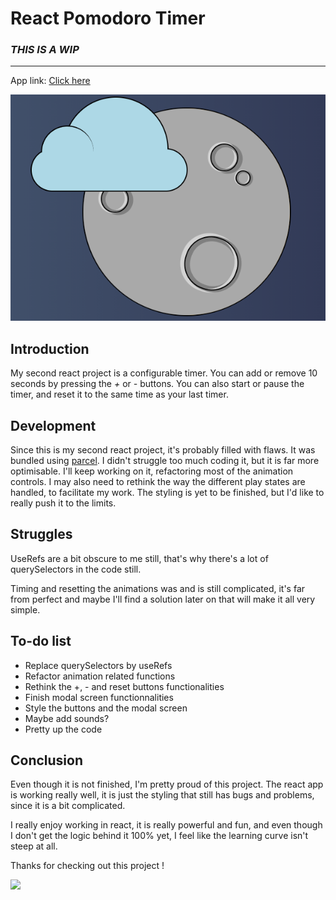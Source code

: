 # React Pomodoro Timer

### *THIS IS A WIP*
---
App link: [Click here](https://gifted-almeida-98e7ae.netlify.app/)

![App Screenshot](/assets/image/pomodoro.PNG)

## Introduction

My second react project is a configurable timer. You can add or remove 10 seconds by pressing the *+* or *-* buttons. You can also start or pause the timer, and reset it to the same time as your last timer.

## Development

Since this is my second react project, it's probably filled with flaws. It was bundled using [parcel](https://parceljs.org/). I didn't struggle too much coding it, but it is far more optimisable. I'll keep working on it, refactoring most of the animation controls. I may also need to rethink the way the different play states are handled, to facilitate my work. The styling is yet to be finished, but I'd like to really push it to the limits.

## Struggles

UseRefs are a bit obscure to me still, that's why there's a lot of querySelectors in the code still. 

Timing and resetting the animations was and is still complicated, it's far from perfect and maybe I'll find a solution later on that will make it all very simple.

## To-do list

- Replace querySelectors by useRefs
- Refactor animation related functions
- Rethink the +, - and reset buttons functionalities
- Finish modal screen functionnalities 
- Style the buttons and the modal screen
- Maybe add sounds?
- Pretty up the code

## Conclusion

Even though it is not finished, I'm pretty proud of this project. The react app is working really well, it is just the styling that still has bugs and problems, since it is a bit complicated. 

I really enjoy working in react, it is really powerful and fun, and even though I don't get the logic behind it 100% yet, I feel like the learning curve isn't steep at all.


Thanks for checking out this project ! 

![](https://media.tenor.com/images/abb5b5ab1fe33e2f43f07064d8da932b/tenor.gif)
